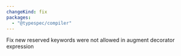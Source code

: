 ```yaml
---
changeKind: fix
packages:
  - "@typespec/compiler"
---
```


Fix new reserved keywords were not allowed in augment decorator expression